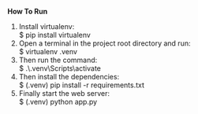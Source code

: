 **How To Run** <br>
1. Install virtualenv:<br>
$ pip install virtualenv<br>
2. Open a terminal in the project root directory and run: <br>
$ virtualenv .venv <br>
3. Then run the command: <br>
$ .\\.venv\Scripts\activate <br>
4. Then install the dependencies: <br>
$ (.venv) pip install -r requirements.txt <br>
5. Finally start the web server: <br>
$ (.venv) python app.py <br>
